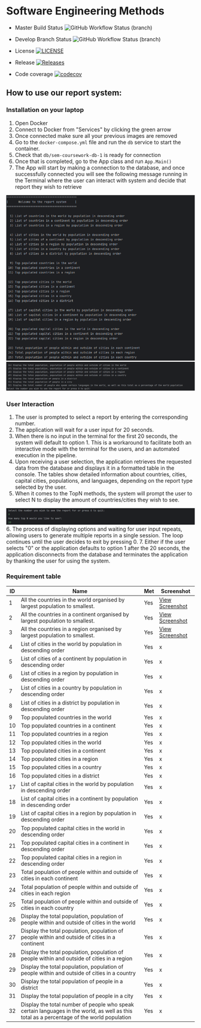 # Software Engineering Methods

* Master Build Status ![GitHub Workflow Status (branch)](https://img.shields.io/github/actions/workflow/status/soto-nicole/sem-coursework/main.yml?branch=master)

* Develop Branch Status ![GitHub Workflow Status (branch)](https://img.shields.io/github/actions/workflow/status/soto-nicole/sem-coursework/main.yml?branch=develop)

* License [![LICENSE](https://img.shields.io/github/license/soto-nicole/sem.svg?style=flat-square)](https://github.com/soto-nicole/sem-coursework/blob/master/LICENSE)

* Release [![Releases](https://img.shields.io/github/release/soto-nicole/sem-coursework/all.svg?style=flat-square)](https://github.com/soto-nicole/sem-coursework/releases)

* Code coverage [![codecov](https://codecov.io/gh/soto-nicole/sem-coursework/graph/badge.svg?token=G5L22P99MZ)](https://codecov.io/gh/soto-nicole/sem-coursework)


## How to use our report system:
### Installation on your laptop 
1. Open Docker 
2. Connect to Docker from "Services" by clicking the green arrow
3. Once connected make sure all your previous images are removed
4. Go to the `docker-compose.yml` file and run the `db` service to start the container. 
5. Check that `db/sem-coursework-db-1` is ready for connection
6. Once that is completed, go to the App class and run `App.Main()`
7. The App will start by making a connection to the database, and once successfully connected 
    you will see the following message running in the Terminal where the user can interact with 
    system and decide that report they wish to retrieve

![img_1.png](Screenshots/consoleDisplay1.png)
![img_2.png](Screenshots/consoleDisplay2.png)

### User Interaction
1. The user is prompted to select a report by entering the corresponding number. 
2. The application will wait for a user input for 20 seconds. 
3. When there is no input in the terminal for the first 20 seconds, the system will default to option 1.
   This is a workaround to facilitate both an interactive mode with the terminal for the users, and an
   automated execution in the pipeline.
4. Upon receiving a user selection, the application retrieves the requested data from the database and displays it in a formatted table in the console. 
   The tables show detailed information about countries, cities, capital cities, populations, and languages, depending on the report type selected by the user.
5. When it comes to the TopN methods, the system will prompt the user to select N to display the amount of countries/cities they wish to see.

![img_3.png](Screenshots/consoleDisplay3.png)
6. The process of displaying options and waiting for user input repeats, allowing users to generate multiple reports in a single session. The loop continues until the user decides to exit by pressing 0.
7. Either if the user selects "0" or the application defaults to option 1 after the 20 seconds, the application disconnects from the database
   and terminates the application by thanking the user for using the system. 


### Requirement table 
| ID | Name                                                                                                                                       | Met | Screenshot                                                    |
|----|--------------------------------------------------------------------------------------------------------------------------------------------|-----|---------------------------------------------------------------|
| 1  | All the countries in the world organised by largest population to smallest.                                                                | Yes | [View Screenshot](Screenshots/1-AllCountries-ByWorld.png)     |
| 2  | All the countries in a continent organised by largest population to smallest.                                                              | Yes | [View Screenshot](Screenshots/2-AllCountries-ByContinent.png) |
| 3  | All the countries in a region organised by largest population to smallest.                                                                 | Yes | [View Screenshot](Screenshots/3-AllCountries-ByRegion.png)    |
| 4  | List of cities in the world by population in descending order                                                                              | Yes | x                                                             |
| 5  | List of cities of a continent by population in descending order                                                                            | Yes | x                                                             |
| 6  | List of cities in a region by population in descending order                                                                               | Yes | x                                                             |
| 7  | List of cities in a country by population in descending order                                                                              | Yes | x                                                             |
| 8  | List of cities in a district by population in descending order                                                                             | Yes | x                                                             |
| 9  | Top populated countries in the world                                                                                                       | Yes | x                                                             |
| 10 | Top populated countries in a continent                                                                                                     | Yes | x                                                             |
| 11 | Top populated countries in a region                                                                                                        | Yes | x                                                             |
| 12 | Top populated cities in the world                                                                                                          | Yes | x                                                             |
| 13 | Top populated cities in a continent                                                                                                        | Yes | x                                                             |
| 14 | Top populated cities in a region                                                                                                           | Yes | x                                                             |
| 15 | Top populated cities in a country                                                                                                          | Yes | x                                                             |
| 16 | Top populated cities in a district                                                                                                         | Yes | x                                                             |
| 17 | List of capital cities in the world by population in descending order                                                                      | Yes | x                                                             |
| 18 | List of capital cities in a continent by population in descending order                                                                    | Yes | x                                                             |
| 19 | List of capital cities in a region by population in descending order                                                                       | Yes | x                                                             |
| 20 | Top populated capital cities in the world in descending order                                                                              | Yes | x                                                             |
| 21 | Top populated capital cities in a continent in descending order                                                                            | Yes | x                                                             |
| 22 | Top populated capital cities in a region in descending order                                                                               | Yes | x                                                             |
| 23 | Total population of people within and outside of cities in each continent                                                                  | Yes | x                                                             |
| 24 | Total population of people within and outside of cities in each region                                                                     | Yes | x                                                             |
| 25 | Total population of people within and outside of cities in each country                                                                    | Yes | x                                                             |
| 26 | Display the total population, population of people within and outside of cities in the world                                               | Yes | x                                                             |
| 27 | Display the total population, population of people within and outside of cities in a continent                                             | Yes | x                                                             |
| 28 | Display the total population, population of people within and outside of cities in a region                                                | Yes | x                                                             |
| 29 | Display the total population, population of people within and outside of cities in a country                                               | Yes | x                                                             |
| 30 | Display the total population of people in a district                                                                                       | Yes | x                                                             |
| 31 | Display the total population of people in a city                                                                                           | Yes | x                                                             |
| 32 | Display the total number of people who speak certain languages in the world, as well as this total as a percentage of the world population | Yes | x                                                             |

